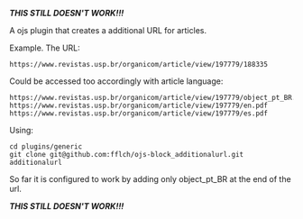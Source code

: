 *****THIS STILL DOESN'T WORK!!!*****

A ojs plugin that creates a additional URL for articles.

Example. The URL:

    https://www.revistas.usp.br/organicom/article/view/197779/188335

Could be accessed too accordingly with article language:

    https://www.revistas.usp.br/organicom/article/view/197779/object_pt_BR.pdf
    https://www.revistas.usp.br/organicom/article/view/197779/en.pdf
    https://www.revistas.usp.br/organicom/article/view/197779/es.pdf

Using:

    cd plugins/generic
    git clone git@github.com:fflch/ojs-block_additionalurl.git additionalurl


So far it is configured to work by adding only object_pt_BR at the end of the url.


*****THIS STILL DOESN'T WORK!!!*****
